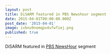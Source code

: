 ```yaml
---
layout: post
title: DiSARM featured in PBS Newshour segment
date: 2015-04-01T00:00:00.000Z
post_date: '2015-04-01'
image: ivbnu9nomqpu4ufwfiej.png
published: true
---
```


DiSARM featured in [PBS NewsHour](http://www.pbs.org/newshour/bb/maps-packed-data-help-scientists-fight-malaria/) segment
